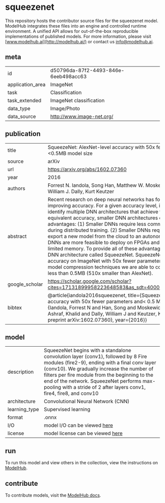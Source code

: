 # squeezenet

This repository hosts the contributor source files for the squeezenet model. ModelHub integrates these files into an engine and controlled runtime environment. A unified API allows for out-of-the-box reproducible implementations of published models. For more information, please visit [www.modelhub.ai](http://modelhub.ai/) or contact us [info@modelhub.ai](mailto:info@modelhub.ai).

## meta

|                  |                                      |
| ---------------- | ------------------------------------ |
| id               | d50796da-87f2-4493-846e-6eeb498acc63 |
| application_area | ImageNet                             |
| task             | Classification                       |
| task_extended    | ImageNet classification              |
| data_type        | Image/Photo                          |
| data_source      | http://www.image-net.org/            |

## publication

|                |                                                                                                                                                                                                                                                                                                                                                                                                                                                                                                                                                                                                                                                                                                                                                                                                                                                                                                                  |
| -------------- | ---------------------------------------------------------------------------------------------------------------------------------------------------------------------------------------------------------------------------------------------------------------------------------------------------------------------------------------------------------------------------------------------------------------------------------------------------------------------------------------------------------------------------------------------------------------------------------------------------------------------------------------------------------------------------------------------------------------------------------------------------------------------------------------------------------------------------------------------------------------------------------------------------------------- |
| title          | SqueezeNet: AlexNet-level accuracy with 50x fewer parameters and <0.5MB model size                                                                                                                                                                                                                                                                                                                                                                                                                                                                                                                                                                                                                                                                                                                                                                                                                               |
| source         | arXiv                                                                                                                                                                                                                                                                                                                                                                                                                                                                                                                                                                                                                                                                                                                                                                                                                                                                                                            |
| url | https://arxiv.org/abs/1602.07360 |
| year           | 2016                                                                                                                                                                                                                                                                                                                                                                                                                                                                                                                                                                                                                                                                                                                                                                                                                                                                                                             |
| authors        | Forrest N. Iandola, Song Han, Matthew W. Moskewicz, Khalid Ashraf, William J. Dally, Kurt Keutzer                                                                                                                                                                                                                                                                                                                                                                                                                                                                                                                                                                                                                                                                                                                                                                                                                |
| abstract       | Recent research on deep neural networks has focused primarily on improving accuracy. For a given accuracy level, it is typically possible to identify multiple DNN architectures that achieve that accuracy level. With equivalent accuracy, smaller DNN architectures offer at least three advantages: (1) Smaller DNNs require less communication across servers during distributed training. (2) Smaller DNNs require less bandwidth to export a new model from the cloud to an autonomous car. (3) Smaller DNNs are more feasible to deploy on FPGAs and other hardware with limited memory. To provide all of these advantages, we propose a small DNN architecture called SqueezeNet. SqueezeNet achieves AlexNet-level accuracy on ImageNet with 50x fewer parameters. Additionally, with model compression techniques we are able to compress SqueezeNet to less than 0.5MB (510x smaller than AlexNet). |
| google_scholar | https://scholar.google.com/scholar?cites=17131899958223648583&as_sdt=40000005&sciodt=0,22&hl=en                                                                                                                                                                                                                                                                                                                                                                                                                                                                                                                                                                                                                                                                                                                                                                                                                  |
| bibtex         | @article{iandola2016squeezenet, title={SqueezeNet: AlexNet-level accuracy with 50x fewer parameters and< 0.5 MB model size}, author={Iandola, Forrest N and Han, Song and Moskewicz, Matthew W and Ashraf, Khalid and Dally, William J and Keutzer, Kurt}, journal={arXiv preprint arXiv:1602.07360}, year={2016}}                                                                                                                                                                                                                                                                                                                                                                                                                                                                                                                                                                                               |

## model

|               |                                                                                                                                                                                                                                                                                                                                                         |
| ------------- | ------------------------------------------------------------------------------------------------------------------------------------------------------------------------------------------------------------------------------------------------------------------------------------------------------------------------------------------------------- |
| description   | SqueezeNet begins with a standalone convolution layer (conv1), followed by 8 Fire modules (fire2-9), ending with a final conv layer (conv10). We gradually increase the number of filters per fire module from the beginning to the end of the network. SqueezeNet performs max-pooling with a stride of 2 after layers conv1, fire4, fire8, and conv10 |
| architecture  | Convolutional Neural Network (CNN)                                                                                                                                                                                                                                                                                                                      |
| learning_type | Supervised learning                                                                                                                                                                                                                                                                                                                                     |
| format        | .onnx                                                                                                                                                                                                                                                                                                                                                   |
| I/O           | model I/O can be viewed [here](contrib_src/model/config.json)                                                                                                                                                                                                                                                                                           |
| license       | model license can be viewed [here](contrib_src/license/model)                                                                                                                                                                                                                                                                                           |

## run

To run this model and view others in the collection, view the instructions on [ModelHub](http://app.modelhub.ai/).

## contribute

To contribute models, visit the [ModelHub docs](https://modelhub.readthedocs.io/en/latest/).
